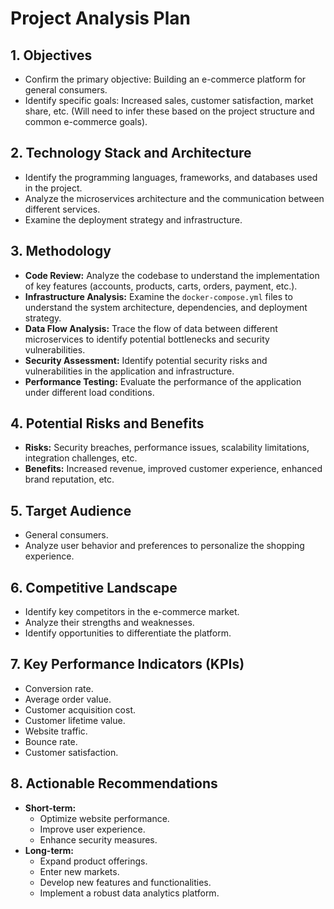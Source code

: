 # Project Analysis Plan

## 1. Objectives

*   Confirm the primary objective: Building an e-commerce platform for general consumers.
*   Identify specific goals: Increased sales, customer satisfaction, market share, etc. (Will need to infer these based on the project structure and common e-commerce goals).

## 2. Technology Stack and Architecture

*   Identify the programming languages, frameworks, and databases used in the project.
*   Analyze the microservices architecture and the communication between different services.
*   Examine the deployment strategy and infrastructure.

## 3. Methodology

*   **Code Review:** Analyze the codebase to understand the implementation of key features (accounts, products, carts, orders, payment, etc.).
*   **Infrastructure Analysis:** Examine the `docker-compose.yml` files to understand the system architecture, dependencies, and deployment strategy.
*   **Data Flow Analysis:** Trace the flow of data between different microservices to identify potential bottlenecks and security vulnerabilities.
*   **Security Assessment:** Identify potential security risks and vulnerabilities in the application and infrastructure.
*   **Performance Testing:** Evaluate the performance of the application under different load conditions.

## 4. Potential Risks and Benefits

*   **Risks:** Security breaches, performance issues, scalability limitations, integration challenges, etc.
*   **Benefits:** Increased revenue, improved customer experience, enhanced brand reputation, etc.

## 5. Target Audience

*   General consumers.
*   Analyze user behavior and preferences to personalize the shopping experience.

## 6. Competitive Landscape

*   Identify key competitors in the e-commerce market.
*   Analyze their strengths and weaknesses.
*   Identify opportunities to differentiate the platform.

## 7. Key Performance Indicators (KPIs)

*   Conversion rate.
*   Average order value.
*   Customer acquisition cost.
*   Customer lifetime value.
*   Website traffic.
*   Bounce rate.
*   Customer satisfaction.

## 8. Actionable Recommendations

*   **Short-term:**
    *   Optimize website performance.
    *   Improve user experience.
    *   Enhance security measures.
*   **Long-term:**
    *   Expand product offerings.
    *   Enter new markets.
    *   Develop new features and functionalities.
    *   Implement a robust data analytics platform.